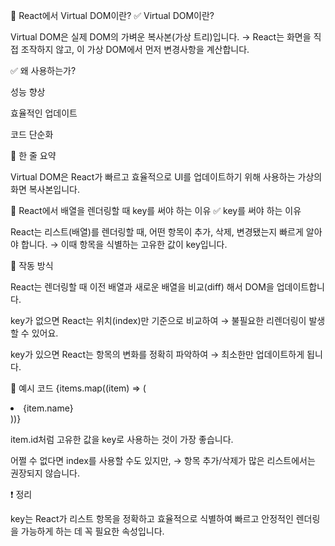 📌 React에서 Virtual DOM이란?
✅ Virtual DOM이란?

Virtual DOM은 실제 DOM의 가벼운 복사본(가상 트리)입니다.
→ React는 화면을 직접 조작하지 않고, 이 가상 DOM에서 먼저 변경사항을 계산합니다.

✅ 왜 사용하는가?

성능 향상

효율적인 업데이트

코드 단순화

🧠 한 줄 요약

Virtual DOM은 React가 빠르고 효율적으로 UI를 업데이트하기 위해 사용하는 가상의 화면 복사본입니다.

📌 React에서 배열을 렌더링할 때 key를 써야 하는 이유
✅ key를 써야 하는 이유

React는 리스트(배열)를 렌더링할 때, 어떤 항목이 추가, 삭제, 변경됐는지 빠르게 알아야 합니다.
→ 이때 항목을 식별하는 고유한 값이 key입니다.

🔧 작동 방식

React는 렌더링할 때 이전 배열과 새로운 배열을 비교(diff) 해서 DOM을 업데이트합니다.

key가 없으면 React는 위치(index)만 기준으로 비교하여
→ 불필요한 리렌더링이 발생할 수 있어요.

key가 있으면 React는 항목의 변화를 정확히 파악하여
→ 최소한만 업데이트하게 됩니다.

📌 예시 코드
{items.map((item) => (
  <li key={item.id}>{item.name}</li>
))}


item.id처럼 고유한 값을 key로 사용하는 것이 가장 좋습니다.

어쩔 수 없다면 index를 사용할 수도 있지만,
→ 항목 추가/삭제가 많은 리스트에서는 권장되지 않습니다.

❗ 정리

key는 React가 리스트 항목을 정확하고 효율적으로 식별하여
빠르고 안정적인 렌더링을 가능하게 하는 데 꼭 필요한 속성입니다.
